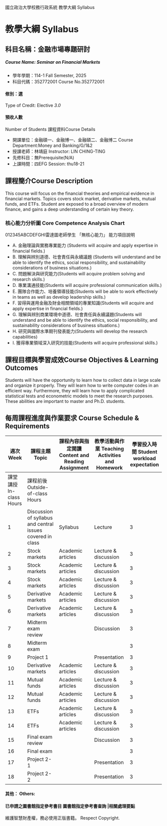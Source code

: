 國立政治大學校務行政系統 教學大綱 Syllabus
# 教學大綱 Syllabus
##  科目名稱：金融市場專題研討
#####  Course Name: Seminar on Financial Markets
  * 學年學期：114-1 Fall Semester, 2025 
  * 科目代碼：352772001 Course No.352772001
#### 修別：選
Type of Credit: Elective 
_3.0_
#### 預收人數
Number of Students
課程資料Course Details
  * 開課單位：金融碩一、金融博一、金融碩二、金融博二 Course Department:Money and Banking/G/1&2 
  * 授課老師：林靖庭 Instructor: LIN CHING-TING 
  * 先修科目：無Prerequisite(N/A)
  * 上課時間：四EFG Session: thu18-21
##  課程簡介Course Description
This course will focus on the financial theories and empirical evidence in financial markets. Topics covers stock market, derivative markets, mutual funds, and ETFs. Student are exposed to a broad overview of modern finance, and gains a deep understanding of certain key theory.
###  核心能力分析圖 Core Competence Analysis Chart
012345ABCDEFGHI雷達圖老師學生
「無核心能力」 
能力項目說明
  * A. 金融理論與實務專業能力 (Students will acquire and apply expertise in financial fields.)
  * B. 理解與辨別道德、社會責任與永續議題 (Students will understand and be able to identify the ethics, social responsibility, and sustainability considerations of business situations.)
  * C. 問題解決與研究能力(Students will acquire problem solving and research skills.)
  * D. 專業溝通技能(Students will acquire professional communication skills.)
  * E. 團隊合作能力、培養領導技能(Students will be able to work effectively in teams as well as develop leadership skills.)
  * F. 習得與運用金融及財金相關領域的專業知識(Students will acquire and apply expertise in financial fields.)
  * G. 理解與辨別商業環境中道德、社會責任與永續議題(Students will understand and be able to identify the ethics, social responsibility, and sustainability considerations of business situations.)
  * H. 研究與國際水準期刊發表能力(Students will develop the research capabilities)
  * I. 獲得專業領域深入研究的技能(Students will acquire professional skills.)
##  課程目標與學習成效Course Objectives & Learning Outcomes 
Students will have the opportunity to learn how to collect data in large scale and organize it properly. They will learn how to write computer codes in an efficient way. Furthermore, they will learn how to apply complicated statistical tests and econometric models to meet the research purposes. These abilities are important to master and Ph.D. students.
##  每周課程進度與作業要求 Course Schedule & Requirements
週次 Week |  課程主題 Topic |  課程內容與指定閱讀 Content and Reading Assignment |  教學活動與作業 Teaching Activities and Homework |  學習投入時間 Student workload expectation  
---|---|---|---|---  
課堂講授 In-class Hours |  課程前後 Outside-of-class Hours  
1 |  Discussion of syllabus and central issues covered in class |  Syllabus |  Lecture |  3 |  4  
2 |  Stock markets |  Academic articles |  Lecture & discussion |  3 |  4  
3 |  Stock markets |  Academic articles |  Lecture & discussion |  3 |  4  
4 |  Stock markets |  Academic articles |  Lecture & discussion |  3 |  4  
5 |  Derivative markets |  Academic articles |  Lecture & discussion |  3 |  4  
6 |  Derivative markets |  Academic articles |  Lecture & discussion |  3 |  4  
7 |  Midterm exam review |  |  Discussion |  3 |  4  
8 |  Midterm exam |  |  |  3 |  4  
9 |  Project 1 |  |  Presentation |  3 |  4  
10 |  Derivative markets |  Academic articles |  Lecture & discussion |  3 |  4  
11 |  Mutual funds |  Academic articles |  Lecture & discussion |  3 |  4  
12 |  Mutual funds |  Academic articles |  Lecture & discussion |  3 |  4  
13 |  ETFs |  Academic articles |  Lecture & discussion |  3 |  4  
14 |  ETFs |  Academic articles |  Lecture & discussion |  3 |  4  
15 |  Final exam review |  |  Discussion |  3 |  4  
16 |  Final exam |  |  |  3 |  4  
17 |  Project 2-1 |  |  Presentation |  3 |  4  
18 |  Project 2-2 |  |  Presentation |  3 |  4  
####  其他： Others:
####  已申請之圖書館指定參考書目  圖書館指定參考書查詢 |相關處理要點
維護智慧財產權，務必使用正版書籍。 Respect Copyright.